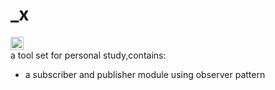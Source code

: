 # _x
<div><a href="https://travis-ci.org/xiekun1992/sub-pub"><img src="https://travis-ci.org/xiekun1992/_x.svg?branch=master" height="21"></a></div>
a tool set for personal study,contains:
<ul>
	<li>a subscriber and publisher module using observer pattern</li>
</ul>
